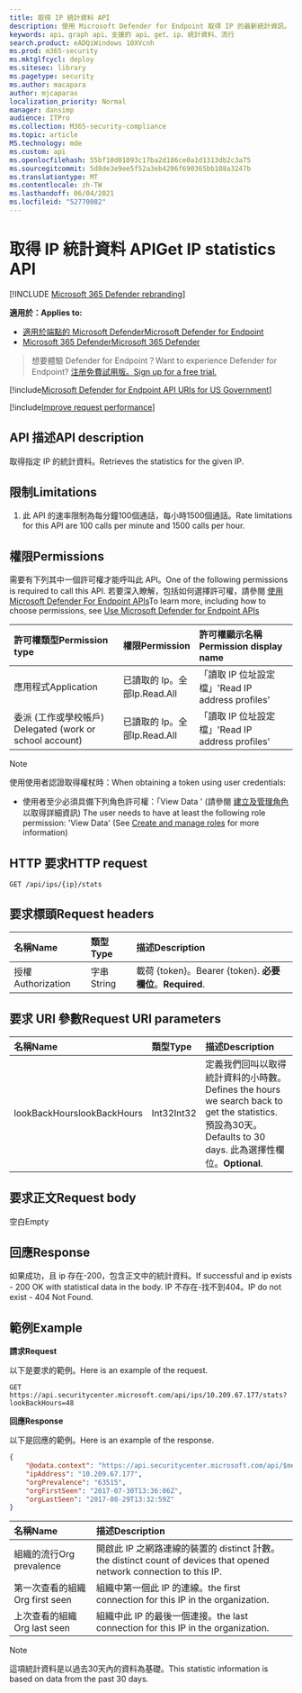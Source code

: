 ```yaml
---
title: 取得 IP 統計資料 API
description: 使用 Microsoft Defender for Endpoint 取得 IP 的最新統計資訊。
keywords: api、graph api、支援的 api、get、ip、統計資料、流行
search.product: eADQiWindows 10XVcnh
ms.prod: m365-security
ms.mktglfcycl: deploy
ms.sitesec: library
ms.pagetype: security
ms.author: macapara
author: mjcaparas
localization_priority: Normal
manager: dansimp
audience: ITPro
ms.collection: M365-security-compliance
ms.topic: article
MS.technology: mde
ms.custom: api
ms.openlocfilehash: 55bf10d01093c17ba2d186ce0a1d1313db2c3a75
ms.sourcegitcommit: 5d8de3e9ee5f52a3eb4206f690365bb108a3247b
ms.translationtype: MT
ms.contentlocale: zh-TW
ms.lasthandoff: 06/04/2021
ms.locfileid: "52770082"
---
```

# <a name="get-ip-statistics-api"></a><span data-ttu-id="ab5f7-104">取得 IP 統計資料 API</span><span class="sxs-lookup"><span data-stu-id="ab5f7-104">Get IP statistics API</span></span>

[!INCLUDE [Microsoft 365 Defender rebranding](../../includes/microsoft-defender.md)]

<span data-ttu-id="ab5f7-105">**適用於：**</span><span class="sxs-lookup"><span data-stu-id="ab5f7-105">**Applies to:**</span></span>
- [<span data-ttu-id="ab5f7-106">適用於端點的 Microsoft Defender</span><span class="sxs-lookup"><span data-stu-id="ab5f7-106">Microsoft Defender for Endpoint</span></span>](https://go.microsoft.com/fwlink/p/?linkid=2154037)
- [<span data-ttu-id="ab5f7-107">Microsoft 365 Defender</span><span class="sxs-lookup"><span data-stu-id="ab5f7-107">Microsoft 365 Defender</span></span>](https://go.microsoft.com/fwlink/?linkid=2118804)

> <span data-ttu-id="ab5f7-108">想要體驗 Defender for Endpoint？</span><span class="sxs-lookup"><span data-stu-id="ab5f7-108">Want to experience Defender for Endpoint?</span></span> [<span data-ttu-id="ab5f7-109">注册免費試用版。</span><span class="sxs-lookup"><span data-stu-id="ab5f7-109">Sign up for a free trial.</span></span>](https://www.microsoft.com/microsoft-365/windows/microsoft-defender-atp?ocid=docs-wdatp-exposedapis-abovefoldlink) 

[!include[Microsoft Defender for Endpoint API URIs for US Government](../../includes/microsoft-defender-api-usgov.md)]

[!include[Improve request performance](../../includes/improve-request-performance.md)]

## <a name="api-description"></a><span data-ttu-id="ab5f7-110">API 描述</span><span class="sxs-lookup"><span data-stu-id="ab5f7-110">API description</span></span>
<span data-ttu-id="ab5f7-111">取得指定 IP 的統計資料。</span><span class="sxs-lookup"><span data-stu-id="ab5f7-111">Retrieves the statistics for the given IP.</span></span>

## <a name="limitations"></a><span data-ttu-id="ab5f7-112">限制</span><span class="sxs-lookup"><span data-stu-id="ab5f7-112">Limitations</span></span>
1. <span data-ttu-id="ab5f7-113">此 API 的速率限制為每分鐘100個通話，每小時1500個通話。</span><span class="sxs-lookup"><span data-stu-id="ab5f7-113">Rate limitations for this API are 100 calls per minute and 1500 calls per hour.</span></span>

## <a name="permissions"></a><span data-ttu-id="ab5f7-114">權限</span><span class="sxs-lookup"><span data-stu-id="ab5f7-114">Permissions</span></span>
<span data-ttu-id="ab5f7-115">需要有下列其中一個許可權才能呼叫此 API。</span><span class="sxs-lookup"><span data-stu-id="ab5f7-115">One of the following permissions is required to call this API.</span></span> <span data-ttu-id="ab5f7-116">若要深入瞭解，包括如何選擇許可權，請參閱 [使用 Microsoft Defender For Endpoint APIs](apis-intro.md)</span><span class="sxs-lookup"><span data-stu-id="ab5f7-116">To learn more, including how to choose permissions, see [Use Microsoft Defender for Endpoint APIs](apis-intro.md)</span></span>

<span data-ttu-id="ab5f7-117">許可權類型</span><span class="sxs-lookup"><span data-stu-id="ab5f7-117">Permission type</span></span> |   <span data-ttu-id="ab5f7-118">權限</span><span class="sxs-lookup"><span data-stu-id="ab5f7-118">Permission</span></span>  |   <span data-ttu-id="ab5f7-119">許可權顯示名稱</span><span class="sxs-lookup"><span data-stu-id="ab5f7-119">Permission display name</span></span>
:---|:---|:---
<span data-ttu-id="ab5f7-120">應用程式</span><span class="sxs-lookup"><span data-stu-id="ab5f7-120">Application</span></span> |   <span data-ttu-id="ab5f7-121">已讀取的 Ip。全部</span><span class="sxs-lookup"><span data-stu-id="ab5f7-121">Ip.Read.All</span></span> |   <span data-ttu-id="ab5f7-122">「讀取 IP 位址設定檔」</span><span class="sxs-lookup"><span data-stu-id="ab5f7-122">'Read IP address profiles'</span></span>
<span data-ttu-id="ab5f7-123">委派 (工作或學校帳戶) </span><span class="sxs-lookup"><span data-stu-id="ab5f7-123">Delegated (work or school account)</span></span> | <span data-ttu-id="ab5f7-124">已讀取的 Ip。全部</span><span class="sxs-lookup"><span data-stu-id="ab5f7-124">Ip.Read.All</span></span> |  <span data-ttu-id="ab5f7-125">「讀取 IP 位址設定檔」</span><span class="sxs-lookup"><span data-stu-id="ab5f7-125">'Read IP address profiles'</span></span>

>[!NOTE]
> <span data-ttu-id="ab5f7-126">使用使用者認證取得權杖時：</span><span class="sxs-lookup"><span data-stu-id="ab5f7-126">When obtaining a token using user credentials:</span></span>
>- <span data-ttu-id="ab5f7-127">使用者至少必須具備下列角色許可權：「View Data ' (請參閱 [建立及管理角色](user-roles.md) 以取得詳細資訊) </span><span class="sxs-lookup"><span data-stu-id="ab5f7-127">The user needs to have at least the following role permission: 'View Data' (See [Create and manage roles](user-roles.md) for more information)</span></span>

## <a name="http-request"></a><span data-ttu-id="ab5f7-128">HTTP 要求</span><span class="sxs-lookup"><span data-stu-id="ab5f7-128">HTTP request</span></span>

```http
GET /api/ips/{ip}/stats
```

## <a name="request-headers"></a><span data-ttu-id="ab5f7-129">要求標頭</span><span class="sxs-lookup"><span data-stu-id="ab5f7-129">Request headers</span></span>

<span data-ttu-id="ab5f7-130">名稱</span><span class="sxs-lookup"><span data-stu-id="ab5f7-130">Name</span></span> | <span data-ttu-id="ab5f7-131">類型</span><span class="sxs-lookup"><span data-stu-id="ab5f7-131">Type</span></span> | <span data-ttu-id="ab5f7-132">描述</span><span class="sxs-lookup"><span data-stu-id="ab5f7-132">Description</span></span>
:---|:---|:---
<span data-ttu-id="ab5f7-133">授權</span><span class="sxs-lookup"><span data-stu-id="ab5f7-133">Authorization</span></span> | <span data-ttu-id="ab5f7-134">字串</span><span class="sxs-lookup"><span data-stu-id="ab5f7-134">String</span></span> | <span data-ttu-id="ab5f7-135">載荷 {token}。</span><span class="sxs-lookup"><span data-stu-id="ab5f7-135">Bearer {token}.</span></span> <span data-ttu-id="ab5f7-136">**必要欄位**。</span><span class="sxs-lookup"><span data-stu-id="ab5f7-136">**Required**.</span></span>

## <a name="request-uri-parameters"></a><span data-ttu-id="ab5f7-137">要求 URI 參數</span><span class="sxs-lookup"><span data-stu-id="ab5f7-137">Request URI parameters</span></span>

<span data-ttu-id="ab5f7-138">名稱</span><span class="sxs-lookup"><span data-stu-id="ab5f7-138">Name</span></span> | <span data-ttu-id="ab5f7-139">類型</span><span class="sxs-lookup"><span data-stu-id="ab5f7-139">Type</span></span> | <span data-ttu-id="ab5f7-140">描述</span><span class="sxs-lookup"><span data-stu-id="ab5f7-140">Description</span></span>
:---|:---|:---
<span data-ttu-id="ab5f7-141">lookBackHours</span><span class="sxs-lookup"><span data-stu-id="ab5f7-141">lookBackHours</span></span> | <span data-ttu-id="ab5f7-142">Int32</span><span class="sxs-lookup"><span data-stu-id="ab5f7-142">Int32</span></span> | <span data-ttu-id="ab5f7-143">定義我們回叫以取得統計資料的小時數。</span><span class="sxs-lookup"><span data-stu-id="ab5f7-143">Defines the hours we search back to get the statistics.</span></span> <span data-ttu-id="ab5f7-144">預設為30天。</span><span class="sxs-lookup"><span data-stu-id="ab5f7-144">Defaults to 30 days.</span></span> <span data-ttu-id="ab5f7-145">此為選擇性欄位。</span><span class="sxs-lookup"><span data-stu-id="ab5f7-145">**Optional**.</span></span>

## <a name="request-body"></a><span data-ttu-id="ab5f7-146">要求正文</span><span class="sxs-lookup"><span data-stu-id="ab5f7-146">Request body</span></span>
<span data-ttu-id="ab5f7-147">空白</span><span class="sxs-lookup"><span data-stu-id="ab5f7-147">Empty</span></span>

## <a name="response"></a><span data-ttu-id="ab5f7-148">回應</span><span class="sxs-lookup"><span data-stu-id="ab5f7-148">Response</span></span>
<span data-ttu-id="ab5f7-149">如果成功，且 ip 存在-200，包含正文中的統計資料。</span><span class="sxs-lookup"><span data-stu-id="ab5f7-149">If successful and ip exists - 200 OK with statistical data in the body.</span></span> <span data-ttu-id="ab5f7-150">IP 不存在-找不到404。</span><span class="sxs-lookup"><span data-stu-id="ab5f7-150">IP do not exist - 404 Not Found.</span></span>


## <a name="example"></a><span data-ttu-id="ab5f7-151">範例</span><span class="sxs-lookup"><span data-stu-id="ab5f7-151">Example</span></span>

<span data-ttu-id="ab5f7-152">**請求**</span><span class="sxs-lookup"><span data-stu-id="ab5f7-152">**Request**</span></span>

<span data-ttu-id="ab5f7-153">以下是要求的範例。</span><span class="sxs-lookup"><span data-stu-id="ab5f7-153">Here is an example of the request.</span></span>

```http
GET https://api.securitycenter.microsoft.com/api/ips/10.209.67.177/stats?lookBackHours=48
```

<span data-ttu-id="ab5f7-154">**回應**</span><span class="sxs-lookup"><span data-stu-id="ab5f7-154">**Response**</span></span>

<span data-ttu-id="ab5f7-155">以下是回應的範例。</span><span class="sxs-lookup"><span data-stu-id="ab5f7-155">Here is an example of the response.</span></span>


```json
{
    "@odata.context": "https://api.securitycenter.microsoft.com/api/$metadata#microsoft.windowsDefenderATP.api.InOrgIPStats",
    "ipAddress": "10.209.67.177",
    "orgPrevalence": "63515",
    "orgFirstSeen": "2017-07-30T13:36:06Z",
    "orgLastSeen": "2017-08-29T13:32:59Z"
}
```


| <span data-ttu-id="ab5f7-156">名稱</span><span class="sxs-lookup"><span data-stu-id="ab5f7-156">Name</span></span> | <span data-ttu-id="ab5f7-157">描述</span><span class="sxs-lookup"><span data-stu-id="ab5f7-157">Description</span></span> |
| :--- | :---------- |
| <span data-ttu-id="ab5f7-158">組織的流行</span><span class="sxs-lookup"><span data-stu-id="ab5f7-158">Org prevalence</span></span> | <span data-ttu-id="ab5f7-159">開啟此 IP 之網路連線的裝置的 distinct 計數。</span><span class="sxs-lookup"><span data-stu-id="ab5f7-159">the distinct count of devices that opened network connection to this IP.</span></span> |
| <span data-ttu-id="ab5f7-160">第一次查看的組織</span><span class="sxs-lookup"><span data-stu-id="ab5f7-160">Org first seen</span></span> | <span data-ttu-id="ab5f7-161">組織中第一個此 IP 的連線。</span><span class="sxs-lookup"><span data-stu-id="ab5f7-161">the first connection for this IP in the organization.</span></span> |
| <span data-ttu-id="ab5f7-162">上次查看的組織</span><span class="sxs-lookup"><span data-stu-id="ab5f7-162">Org last seen</span></span>  | <span data-ttu-id="ab5f7-163">組織中此 IP 的最後一個連接。</span><span class="sxs-lookup"><span data-stu-id="ab5f7-163">the last connection for this IP in the organization.</span></span> |

> [!NOTE]
> <span data-ttu-id="ab5f7-164">這項統計資料是以過去30天內的資料為基礎。</span><span class="sxs-lookup"><span data-stu-id="ab5f7-164">This statistic information is based on data from the past 30 days.</span></span> 
